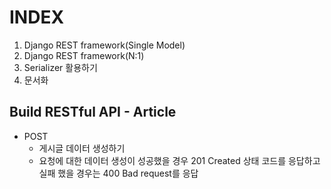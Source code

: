 # INDEX
1. Django REST framework(Single Model)
2. Django REST framework(N:1)
3. Serializer 활용하기
4. 문서화

## Build RESTful API - Article
- POST
  - 게시글 데이터 생성하기
  - 요청에 대한 데이터 생성이 성공했을 경우 201 Created 상태 코드를 응답하고 실패 했을 경우는 400 Bad request를 응답
  